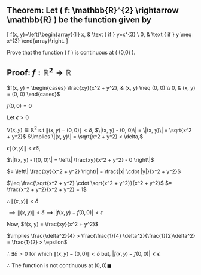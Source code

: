## Theorem: Let \( f: \mathbb{R}^{2} \rightarrow \mathbb{R} \) be the function given by
\[
f(x, y)=\left\{\begin{array}{ll}
x, & \text { if } y=x^{3} \\
0, & \text { if } y \neq x^{3}
\end{array}\right.
\]

Prove that the function \( f \) is continuous at \( (0,0) \).


## Proof: $f : \mathbb{R}^2 \to \mathbb{R}$

$f(x, y) =
\begin{cases}
\frac{xy}{x^2 + y^2}, & (x, y) \neq (0, 0) \\
0, & (x, y) = (0, 0) 
\end{cases}$

$f(0, 0) = 0$

Let $\epsilon > 0$

$\forall (x, y) \in \mathbb{R}^2$ s.t $\|(x, y) - (0, 0)\| < \delta,$
$\|(x, y) - (0, 0)\| = \|(x, y)\| = \sqrt{x^2 + y^2}$ 
$\implies \|(x, y)\| = \sqrt{x^2 + y^2} < \delta,$

$\epsilon \|(x, y)\| < \epsilon \delta,$

$\|f(x, y) - f(0, 0)\| = \left\| \frac{xy}{x^2 + y^2} - 0 \right\|$ 

$= \left\| \frac{xy}{x^2 + y^2} \right\| = \frac{|x| \cdot |y|}{x^2 + y^2}$

$\leq \frac{\sqrt{x^2 + y^2} \cdot \sqrt{x^2 + y^2}}{x^2 + y^2}$
$= \frac{x^2 + y^2}{x^2 + y^2} = 1$

$\therefore \|(x, y)\| < \delta$

$\implies \|(x, y)\| < \delta \implies |f(x, y) - f(0, 0)| < \epsilon$

Now, $f(x, y) = \frac{xy}{x^2 + y^2}$

$\implies \frac{\delta^2}{4} > \frac{\frac{1}{4} \delta^2}{\frac{1}{2}\delta^2} = \frac{1}{2} > \epsilon$

$\therefore \exists \delta > 0$ for which $\|(x, y) - (0, 0)\| < \delta$ but, 
$|f(x, y) - f(0, 0)| \nless \epsilon$

$\therefore$ The function is not continuous at $(0, 0) \blacksquare$